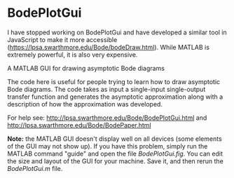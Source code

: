 BodePlotGui
===========

I have stopped working on BodePlotGui and have developed a similar tool in JavaScript to make it more accessible (https://lpsa.swarthmore.edu/Bode/bodeDraw.html). While MATLAB is extremely powerful, it is also very expensive.

A MATLAB GUI for drawing asymptotic Bode diagrams

The code here is useful for people trying to learn how to draw asymptotic Bode diagrams.  The code takes as input a single-input single-output transfer function and generates the asymptotic approximation along with a description of how the approximation was developed.

For help see: http://lpsa.swarthmore.edu/Bode/BodePlotGui.html and http://lpsa.swarthmore.edu/Bode/BodePaper.html

<strong>Note:</strong> the MATLAB GUI doesn't display well on all devices (some elements of the GUI may not show up).  If you have this problem, simply run the MATLAB command "guide" and open the file <em>BodePlotGui.fig</em>.  You can edit the size and layout of the GUI for your machine.  Save it, and then rerun the <em>BodePlotGui.m</em> file.
